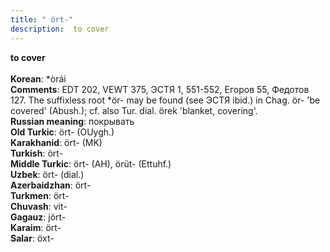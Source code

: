 ```yaml
---
title: " ört-"
description:  to cover
---
```

<strong> to cover</strong><br><br>
<strong>Korean</strong>:  *òrái<br>
<strong>Comments</strong>:  EDT 202, VEWT 375, ЭСТЯ 1, 551-552, Егоров 55, Федотов 127. The suffixless root *ör- may be found (see ЭСТЯ ibid.) in Chag. ör- 'be covered' (Abush.); cf. also Tur. dial. örek 'blanket, covering'.<br>
<strong>Russian meaning</strong>:  покрывать<br>
<strong>Old Turkic</strong>:  ört- (OUygh.)<br>
<strong>Karakhanid</strong>:  ört- (MK)<br>
<strong>Turkish</strong>:  ört-<br>
<strong>Middle Turkic</strong>:  ört- (AH), örüt- (Ettuhf.)<br>
<strong>Uzbek</strong>:  ört- (dial.)<br>
<strong>Azerbaidzhan</strong>:  ört-<br>
<strong>Turkmen</strong>:  ört-<br>
<strong>Chuvash</strong>:  vit-<br>
<strong>Gagauz</strong>:  jört-<br>
<strong>Karaim</strong>:  ört-<br>
<strong>Salar</strong>:  öxt-<br>


